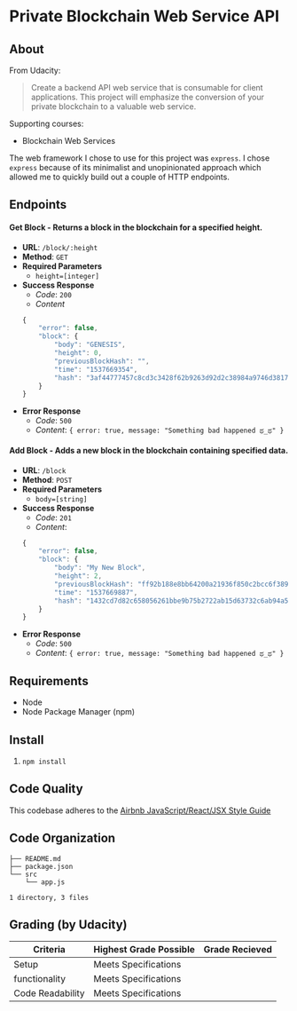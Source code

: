 Private Blockchain Web Service API
==================================

About
-----

From Udacity:
> Create a backend API web service that is consumable for client applications. This project will emphasize the conversion of your private blockchain to a valuable web service.

Supporting courses:
* Blockchain Web Services

The web framework I chose to use for this project was `express`. I chose `express` because of its minimalist and unopinionated approach which allowed me to quickly build out a couple of HTTP endpoints.

Endpoints
---------

#### Get Block - Returns a block in the blockchain for a specified height.
* __URL__: `/block/:height`
* __Method__: `GET`
* __Required Parameters__
  * `height=[integer]`
* __Success Response__
  * _Code_: `200`
  * _Content_
  ```javascript
  {
      "error": false,
      "block": {
          "body": "GENESIS",
          "height": 0,
          "previousBlockHash": "",
          "time": "1537669354",
          "hash": "3af44777457c8cd3c3428f62b9263d92d2c38984a9746d381788796b646a9aee"
      }
  }
  ```
* __Error Response__
  * _Code_: `500`
  * _Content_: `{ error: true, message: "Something bad happened ಥ_ಥ" }`
  
#### Add Block - Adds a new block in the blockchain containing specified data.
* __URL__: `/block`
* __Method__: `POST`
* __Required Parameters__
  * `body=[string]`
* __Success Response__
  * _Code_: `201`
  * _Content_:
  ```javascript
  {
      "error": false,
      "block": {
          "body": "My New Block",
          "height": 2,
          "previousBlockHash": "ff92b188e8bb64200a21936f850c2bcc6f38908d5b32b2790c931c98e0be1c0a",
          "time": "1537669887",
          "hash": "1432cd7d82c658056261bbe9b75b2722ab15d63732c6ab94a5504bf8d0e6f486"
      }
  }
  ```
* __Error Response__
  * _Code_: `500`
  * _Content_: `{ error: true, message: "Something bad happened ಥ_ಥ" }`

Requirements
------------
* Node
* Node Package Manager (npm)

Install
-------
1. `npm install`

Code Quality
------------
This codebase adheres to the [Airbnb JavaScript/React/JSX Style Guide](https://github.com/airbnb/javascript)

Code Organization
-----------------
```console
├── README.md
├── package.json
└── src
    └── app.js

1 directory, 3 files
```

Grading (by Udacity)
--------------------

Criteria             |Highest Grade Possible  |Grade Recieved
---------------------|------------------------|--------------
Setup                |Meets Specifications    |
functionality        |Meets Specifications    |
Code Readability     |Meets Specifications    |
